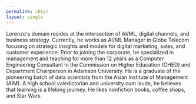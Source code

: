 ```yaml
---
permalink: /bio/
layout: single
---
```


<!--Lorenzo has found his ["ikigai"](https://en.wikipedia.org/wiki/Ikigai) as ML/AI Manager in Globe Telecom. Prior to joining the ["Asia's Best Workplace of the Year](https://www.globe.com.ph/about-us/newsroom/corporate/globe-top-workplace-asia-aces-awards-2019.html), he worked in the academe for more than 12 years as a Technical Committee Member of the Commission on Higher Education, as a Department Chairperson in Adamson University, and as an Assistant Professor in the field of computer engineering. While digging into research, he stumbled upon ML/AI that stirred his newfound love of data. This led to his decision of leaving the academe to pursue a career in the industry. He belongs to the first batch of graduates of the Master of Science in Data Science from the Asian  Institute of Management, an international business school that pioneered the first data science laboratory in the Philippines.  His areas of interest include big data, devops, and work productivity. A university cum laude and high school valedictorian, he believes that learning is a lifelong journey. He likes coffee shops, standup comedy, and Star Wars.-->


Lorenzo's domain resides at the intersection of AI/ML, digital channels, and business strategy. Currently, he works as AI/ML Manager in Globe Telecom focusing on strategic insights and models for digital marketing, sales, and customer experience. Prior to joining the corporate, he specialized in management and teaching for more than 12 years as a Computer Engineering Consultant in the Commission on Higher Education (CHED) and Department Chairperson in Adamson University. He is a graduate of the pioneering batch of data scientists from the Asian  Institute of Management (AIM). A high school valedictorian and university cum laude, he believes that learning is a lifelong journey. He likes nonfiction books, coffee shops, and Star Wars.




